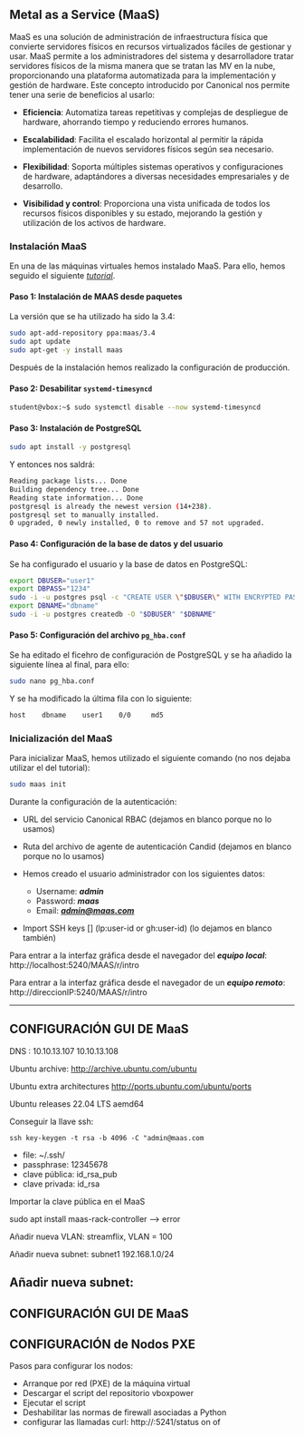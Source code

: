 ## Metal as a Service (MaaS)
MaaS es una solución de administración de infraestructura física que convierte servidores físicos en recursos virtualizados fáciles de gestionar y usar. MaaS permite a los administradores del sistema y desarrolladore tratar servidores físicos de la misma manera que se tratan las MV en la nube, proporcionando una plataforma automatizada para la implementación y gestión de hardware. Este concepto introducido por Canonical nos permite tener una serie de beneficios al usarlo:

- **Eficiencia**: Automatiza tareas repetitivas y complejas de despliegue de hardware, ahorrando tiempo y reduciendo errores humanos.

- **Escalabilidad**: Facilita el escalado horizontal al permitir la rápida implementación de nuevos servidores físicos según sea necesario.

- **Flexibilidad**: Soporta múltiples sistemas operativos y configuraciones de hardware, adaptándores a diversas necesidades empresariales y de desarrollo.

- **Visibilidad y control**: Proporciona una vista unificada de todos los recursos físicos disponibles y su estado, mejorando la gestión y utilización de los activos de hardware.

### Instalación MaaS
En una de las máquinas virtuales hemos instalado MaaS. Para ello, hemos seguido el siguiente [*tutorial*](https://maas.io/docs/how-to-install-maas).

#### Paso 1: Instalación de MAAS desde paquetes
La versión que se ha utilizado ha sido la 3.4:

```bash
sudo apt-add-repository ppa:maas/3.4
sudo apt update
sudo apt-get -y install maas
```

Después de la instalación hemos realizado la configuración de producción.

#### Paso 2: Desabilitar ```systemd-timesyncd```
```bash
student@vbox:~$ sudo systemctl disable --now systemd-timesyncd
```

#### Paso 3: Instalación de PostgreSQL
```bash
sudo apt install -y postgresql
```
Y entonces nos saldrá:
```bash
Reading package lists... Done
Building dependency tree... Done
Reading state information... Done
postgresql is already the newest version (14+238).
postgresql set to manually installed.
0 upgraded, 0 newly installed, 0 to remove and 57 not upgraded.
```

#### Paso 4: Configuración de la base de datos y del usuario
Se ha configurado el usuario y la base de datos en PostgreSQL:
```bash
export DBUSER="user1"
export DBPASS="1234"
sudo -i -u postgres psql -c "CREATE USER \"$DBUSER\" WITH ENCRYPTED PASSWORD '$DBPASS'" 
export DBNAME="dbname"
sudo -i -u postgres createdb -O "$DBUSER" "$DBNAME"
```

#### Paso 5: Configuración del archivo ```pg_hba.conf```
Se ha editado el ficehro de configuración de PostgreSQL y se ha añadido la siguiente línea al final, para ello:
```bash
sudo nano pg_hba.conf
```

Y se ha modificado la última fila con lo siguiente: 
```bash
host    dbname    user1    0/0     md5
```

### Inicialización del MaaS
Para inicializar MaaS, hemos utilizado el siguiente comando (no nos dejaba utilizar el del tutorial):
```bash
sudo maas init
```

Durante la configuración de la autenticación:
- URL del servicio Canonical RBAC (dejamos en blanco porque no lo usamos)

- Ruta del archivo de agente de autenticación Candid (dejamos en blanco porque no lo usamos)

- Hemos creado el usuario administrador con los siguientes datos:
    - Username: ***admin***
    - Password: ***maas***
    - Email: ***admin@maas.com***

- Import SSH keys [] (lp:user-id or gh:user-id) (lo dejamos en blanco también)

Para entrar a la interfaz gráfica desde el navegador del ***equipo local***: http://localhost:5240/MAAS/r/intro

Para entrar a la interfaz gráfica desde el navegador de un ***equipo remoto***: http://direccionIP:5240/MAAS/r/intro

---------------------------------------------------------------------------------------------------------------

## CONFIGURACIÓN GUI DE MaaS

DNS :  10.10.13.107 10.10.13.108

Ubuntu archive: http://archive.ubuntu.com/ubuntu

Ubuntu extra architectures http://ports.ubuntu.com/ubuntu/ports

Ubuntu releases 22.04 LTS aemd64

Conseguir la llave ssh:

```ssh key-keygen -t rsa -b 4096 -C "admin@maas.com```


- file: ~/.ssh/
- passphrase: 12345678 
- clave pública: id_rsa_pub
- clave privada: id_rsa

Importar la clave pública en el MaaS


sudo apt install maas-rack-controller --> error

Añadir nueva VLAN: streamflix, VLAN = 100

Añadir nueva subnet: subnet1 192.168.1.0/24


Añadir nueva subnet:
- 

## CONFIGURACIÓN GUI DE MaaS

## CONFIGURACIÓN de Nodos PXE
Pasos para configurar los nodos:
- Arranque por red (PXE) de la máquina virtual
- Descargar el script del repositorio vboxpower
- Ejecutar el script
- Deshabilitar las normas de firewall asociadas a Python
- configurar las llamadas curl: http://<ip>:5241/status on of
